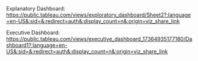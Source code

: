 Explanatory Dashboard: https://public.tableau.com/views/exploratory_dashboard/Sheet2?:language=en-US&:sid=&:redirect=auth&:display_count=n&:origin=viz_share_link

Executive Dashboard: https://public.tableau.com/views/executive_dashboard_17364935177180/Dashboard1?:language=en-US&:sid=&:redirect=auth&:display_count=n&:origin=viz_share_link